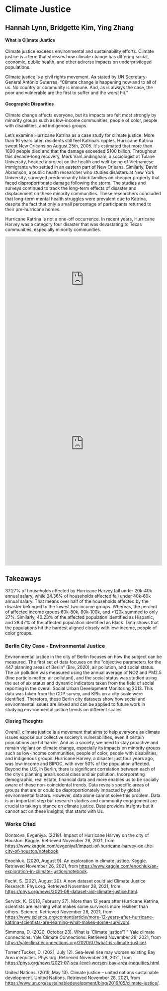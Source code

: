 # Climate Justice 
## Hannah Lynn, Bridgette Kim, Ying Zhang 



#### What is Climate Justice


Climate justice exceeds environmental and sustainability efforts. Climate justice is a term that stresses how climate change has differing social, economic, public health, and other adverse impacts on underprivileged populations. 

Climate justice is a civil rights movement. As stated by UN Secretary-General António Guterres, “Climate change is happening now and to all of us. No country or community is immune. And, as is always the case, the poor and vulnerable are the first to suffer and the worst hit.”  



#### Geographic Disparities

Climate change affects everyone, but its impacts are felt most strongly by minority groups such as low-income communities, people of color, people with disabilities, and indigenous groups. 



Let’s examine Hurricane Katrina as a case study for climate justice. More than 16 years later, residents still feel Katrina’s ripples. Hurricane Katrina swept New Orleans on August 25th, 2005. It's estimated that more than 1800 people died and that the damage exceeded $100 billion. Throughout this decade-long recovery, Mark VanLandingham, a sociologist at Tulane University, headed a project on the health and well-being of Vietnamese immigrants who settled in an eastern part of New Orleans. Similarly, David Abramson, a public health researcher who studies disasters at New York University, surveyed predominantly black families on cheaper property that faced disproportionate damage following the storm. The studies and surveys continued to track the long-term effects of disaster and displacement on these minority communities. These researchers concluded that long-term mental health struggles were prevalent due to Katrina, despite the fact that only a small percentage of participants returned to their pre-hurricane homes. 



Hurricane Katrina is not a one-off occurrence. In recent years, Hurricane Harvey was a category four disaster that was devastating to Texas communities, especially minority communities. 




<iframe title="Impact of Hurricane Harvey on Houston Based on Income" aria-label="chart" id="datawrapper-chart-1mbQK" src="https://datawrapper.dwcdn.net/1mbQK/1/" scrolling="no" frameborder="0" style="width: 0; min-width: 100% !important; border: none;" height="274"></iframe><script type="text/javascript">!function(){"use strict";window.addEventListener("message",(function(e){if(void 0!==e.data["datawrapper-height"]){var t=document.querySelectorAll("iframe");for(var a in e.data["datawrapper-height"])for(var r=0;r<t.length;r++){if(t[r].contentWindow===e.source)t[r].style.height=e.data["datawrapper-height"][a]+"px"}}}))}();
</script>
  
  
  
  
 
  
  
  
<iframe title="Impact of Hurricane Harvey on Houston Based on Race" aria-label="chart" id="datawrapper-chart-CjIFP" src="https://datawrapper.dwcdn.net/CjIFP/1/" scrolling="no" frameborder="0" style="width: 0; min-width: 100% !important; border: none;" height="784"></iframe><script type="text/javascript">!function(){"use strict";window.addEventListener("message",(function(e){if(void 0!==e.data["datawrapper-height"]){var t=document.querySelectorAll("iframe");for(var a in e.data["datawrapper-height"])for(var r=0;r<t.length;r++){if(t[r].contentWindow===e.source)t[r].style.height=e.data["datawrapper-height"][a]+"px"}}}))}();
</script>
  
  
## Takeaways 
37.27% of households affected by Hurricane Harvey fall under 20k-40k annual salary, while 24.36% of households affected fall under 40k-60k annual salary. That means over half of the households affected by the disaster belonged to the lowest two income groups. Whereas, the percent of affected income groups 60k-80k, 80k-100k, and >120k summed to only 27%. Similarly, 40.23% of the affected population identified as Hispanic, and 28.47% of the affected population identified as Black. Data shows that the populations hit the hardest aligned closely with low-income, people of color groups. 

### Berlin City Case - Environmental Justice
  
<!-- insert visualization here -->  
  
Environmental justice in the city of Berlin focuses on how the subject can be measured. The first set of data focuses on the “objective parameters for the 447 planning areas of Berlin” (Bre, 2020), air pollution, and social status. The air pollution was measured using the annual average of NO2 and PM2.5 (fine particle matter, air pollutant), and the social status was studied using the set of six status and dynamic indicators taken from the field of social reporting in the overall Social Urban Development Monitoring 2013. This data was taken from the CDP survey, and KPIs on a city scale were identified. Therefore, these Berlin city datasets show how social and environmental issues are linked and can be applied to future work in studying environmental justice trends on different scales.  
 
  
#### Closing Thoughts
  
 
Overall, climate justice is a movement that aims to help everyone as climate issues expose our collective society’s vulnerabilities, even if certain populations are hit harder. And as a society, we need to stay proactive and remain vigilant on climate change, especially its impacts on minority groups such as low-income communities, people of color, people with disabilities, and indigenous groups. Hurricane Harvey, a disaster just four years ago, was low-income and BIPOC, with over 50% of the population affected. Beyond the U.S, in Berlin, there is significant correlation between each of the city’s planning area’s social class and air pollution. Incorporating demographic, real estate, financial data and more enables us to be socially aware of these non-coincidental trends. Data reveals specific areas of groups that are or could be disproportionately impacted by global environmental factors. However, data alone cannot solve this problem. Data is an important step but research studies and community engagement are crucial to taking a stance on climate justice. Data provides insights but it cannot act on these insights; that starts with Us. 
  
  
 
### Works Cited
Dontsova, Evgeniya. (2018). Impact of Hurricane Harvey on the city of Houston. Kaggle. Retrieved November 26, 2021, from https://www.kaggle.com/evgeniya1/impact-of-hurricane-harvey-on-the-city-of-houston/notebook. 
  
  
Enochluk. (2020, August 9). An exploration in climate justice. Kaggle. Retrieved November 26, 2021, from https://www.kaggle.com/enochluk/an-exploration-in-climate-justice/notebook. 
  
  
Fecht, S. (2021, August 20). A new dataset could aid Climate Justice Research. Phys.org. Retrieved November 28, 2021, from https://phys.org/news/2021-08-dataset-aid-climate-justice.html. 
  
  
Servick, K. (2018, February 27). More than 12 years after Hurricane Katrina, scientists are learning what makes some survivors more resilient than others. Science. Retrieved November 28, 2021, from https://www.science.org/content/article/more-12-years-after-hurricane-katrina-scientists-are-learning-what-makes-some-survivors. 
  
  
Simmons, D. (2020, October 23). What is 'Climate justice'? " Yale climate connections. Yale Climate Connections. Retrieved November 28, 2021, from https://yaleclimateconnections.org/2020/07/what-is-climate-justice/. 
  
  
Torrent Tucker, D. (2021, July 12). Sea-level rise may worsen existing Bay Area inequities. Phys.org. Retrieved November 28, 2021, from https://phys.org/news/2021-07-sea-level-worsen-bay-area-inequities.html. 
  
  
United Nations. (2019, May 13). Climate justice – united nations sustainable development. United Nations. Retrieved November 28, 2021, from https://www.un.org/sustainabledevelopment/blog/2019/05/climate-justice/. 



